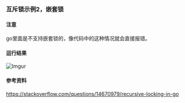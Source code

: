 ### 互斥锁示例2，嵌套锁

#### 注意
go里面是不支持嵌套锁的，像代码中的这种情况就会直接报错。

#### 运行结果
![Imgur](http://i.imgur.com/tPd2s1K.png)

#### 参考资料
https://stackoverflow.com/questions/14670979/recursive-locking-in-go